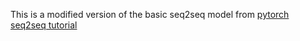 This is a modified version of the basic seq2seq model from [pytorch seq2seq tutorial](https://pytorch.org/tutorials/intermediate/seq2seq_translation_tutorial.html)
